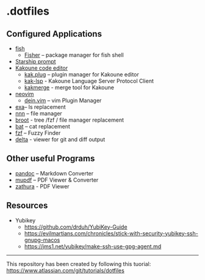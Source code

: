 # .dotfiles

## Configured Applications

* [fish](https://fishshell.com/)
  * [Fisher](https://github.com/jorgebucaran/fisher) – package manager for fish shell
* [Starship prompt](https://starship.rs/)
* [Kakoune code editor](https://kakoune.org/)
    * [kak.plug](https://github.com/andreyorst/plug.kak) – plugin manager for Kakoune editor
    * [kak-lsp](https://github.com/kak-lsp/kak-lsp) - Kakoune Language Server Protocol Client
    * [kakmerge](https://github.com/lenormf/kakmerge) - merge tool for Kakoune
* [neovim](https://neovim.io/)
  * [dein.vim](https://github.com/Shougo/dein.vim) – vim Plugin Manager
* [exa](https://the.exa.website/)– ls replacement
* [nnn](https://github.com/jarun/nnn) – file manager
* [broot](https://dystroy.org/broot/) - tree /fzf / file manager replacement
* [bat](https://github.com/sharkdp/bat) – cat replacement
* [fzf](https://github.com/junegunn/fzf) – Fuzzy Finder
* [delta](https://github.com/dandavison/delta) - viewer for git and diff output


## Other useful Programs

* [pandoc](https://pandoc.org/) – Markdown Converter
* [mupdf](https://mupdf.com/) – PDF Viewer & Converter
* [zathura](https://pwmt.org/projects/zathura/) - PDF Viewer

## Resources

* Yubikey
  * https://github.com/drduh/YubiKey-Guide
  * https://evilmartians.com/chronicles/stick-with-security-yubikey-ssh-gnupg-macos
  * https://jms1.net/yubikey/make-ssh-use-gpg-agent.md

---

This repository has been created by following this tuorial:
https://www.atlassian.com/git/tutorials/dotfiles
